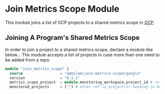 # Join Metrics Scope Module

This module joins a list of GCP projects to a shared metrics scope in [GCP](https://cloud.google.com/).

## Joining A Program's Shared Metrics Scope

In order to join a project to a shared metrics scope, declare a module like below... The module accepts a list of projects in case more than one need to be added from a repo.

```terraform
module "join_metrics_scope" {
  source                 = "ammilam/join-metrics-scope/google"
  version                = "0.1.1"
  metrics_scope_project  = module.monitoring_workspace.project_id # ref to metrics scope created as detailed above
  monitored_projects     = [""] # enter ref to project(s) needing to be monitored
```